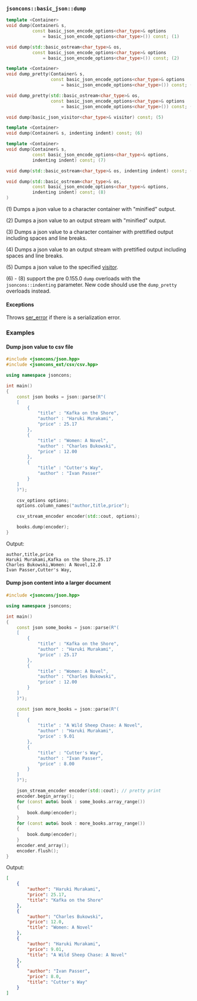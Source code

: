 ### `jsoncons::basic_json::dump`

```cpp
template <Container>
void dump(Container& s,
          const basic_json_encode_options<char_type>& options 
              = basic_json_encode_options<char_type>()) const; (1)

void dump(std::basic_ostream<char_type>& os, 
          const basic_json_encode_options<char_type>& options 
              = basic_json_encode_options<char_type>()) const; (2)

template <Container>
void dump_pretty(Container& s,
                 const basic_json_encode_options<char_type>& options 
                     = basic_json_encode_options<char_type>()) const; (3)

void dump_pretty(std::basic_ostream<char_type>& os, 
                 const basic_json_encode_options<char_type>& options 
                     = basic_json_encode_options<char_type>()) const; (4)

void dump(basic_json_visitor<char_type>& visitor) const; (5)

template <Container>
void dump(Container& s, indenting indent) const; (6)

template <Container>
void dump(Container& s,
          const basic_json_encode_options<char_type>& options, 
          indenting indent) const; (7)

void dump(std::basic_ostream<char_type>& os, indenting indent) const; (13)

void dump(std::basic_ostream<char_type>& os, 
          const basic_json_encode_options<char_type>& options, 
          indenting indent) const; (8)
)
```

(1) Dumps a json value to a character container with "minified" output.

(2) Dumps a json value to an output stream with "minified" output.

(3) Dumps a json value to a character container with prettified output including spaces and line breaks.

(4) Dumps a json value to an output stream with prettified output including spaces and line breaks.

(5) Dumps a json value to the specified [visitor](../basic_json_visitor.md).

(6) - (8) support the pre 0.155.0 `dump` overloads with the `jsoncons::indenting` parameter.
New code should use the `dump_pretty` overloads instead.

#### Exceptions

Throws [ser_error](ser_error.md) if there is a serialization error. 

### Examples

#### Dump json value to csv file

```cpp
#include <jsoncons/json.hpp>
#include <jsoncons_ext/csv/csv.hpp>

using namespace jsoncons;

int main()
{
    const json books = json::parse(R"(
    [
        {
            "title" : "Kafka on the Shore",
            "author" : "Haruki Murakami",
            "price" : 25.17
        },
        {
            "title" : "Women: A Novel",
            "author" : "Charles Bukowski",
            "price" : 12.00
        },
        {
            "title" : "Cutter's Way",
            "author" : "Ivan Passer"
        }
    ]
    )");

    csv_options options;
    options.column_names("author,title,price");

    csv_stream_encoder encoder(std::cout, options);

    books.dump(encoder);
}
```

Output:

```csv
author,title,price
Haruki Murakami,Kafka on the Shore,25.17
Charles Bukowski,Women: A Novel,12.0
Ivan Passer,Cutter's Way,
```

#### Dump json content into a larger document

```cpp
#include <jsoncons/json.hpp>

using namespace jsoncons;

int main()
{
    const json some_books = json::parse(R"(
    [
        {
            "title" : "Kafka on the Shore",
            "author" : "Haruki Murakami",
            "price" : 25.17
        },
        {
            "title" : "Women: A Novel",
            "author" : "Charles Bukowski",
            "price" : 12.00
        }
    ]
    )");

    const json more_books = json::parse(R"(
    [
        {
            "title" : "A Wild Sheep Chase: A Novel",
            "author" : "Haruki Murakami",
            "price" : 9.01
        },
        {
            "title" : "Cutter's Way",
            "author" : "Ivan Passer",
            "price" : 8.00
        }
    ]
    )");

    json_stream_encoder encoder(std::cout); // pretty print
    encoder.begin_array();
    for (const auto& book : some_books.array_range())
    {
        book.dump(encoder);
    }
    for (const auto& book : more_books.array_range())
    {
        book.dump(encoder);
    }
    encoder.end_array();
    encoder.flush();
}
```

Output:

```json
[
    {
        "author": "Haruki Murakami",
        "price": 25.17,
        "title": "Kafka on the Shore"
    },
    {
        "author": "Charles Bukowski",
        "price": 12.0,
        "title": "Women: A Novel"
    },
    {
        "author": "Haruki Murakami",
        "price": 9.01,
        "title": "A Wild Sheep Chase: A Novel"
    },
    {
        "author": "Ivan Passer",
        "price": 8.0,
        "title": "Cutter's Way"
    }
]
```
